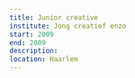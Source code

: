 ```yaml
---
title: Junior creative
institute: Jong creatief enzo
start: 2009
end: 2009
description:
location: Haarlem
---
```

